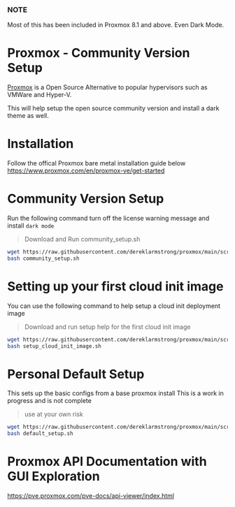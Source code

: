 ### NOTE
Most of this has been included in Proxmox 8.1 and above.  Even Dark Mode.

# Proxmox - Community Version Setup

[Proxmox](https://www.proxmox.com/en/) is a Open Source Alternative to popular hypervisors such as VMWare and Hyper-V.
 
 This will help setup the open source community version and install a dark theme as well.
 
# Installation
Follow the offical Proxmox bare metal installation guide below
https://www.proxmox.com/en/proxmox-ve/get-started

# Community Version Setup
Run the following command turn off the license warning message and install `dark mode`

> Download and Run community_setup.sh
```bash
wget https://raw.githubusercontent.com/dereklarmstrong/proxmox/main/scripts/community_setup.sh
bash community_setup.sh
```

# Setting up your first cloud init image
You can use the following command to help setup a cloud init deployment image

> Download and run setup help for the first cloud init image

```bash
wget https://raw.githubusercontent.com/dereklarmstrong/proxmox/main/scripts/setup_cloud_init_image.sh
bash setup_cloud_init_image.sh
```

# Personal Default Setup

This sets up the basic configs from a base proxmox install
This is a work in progress and is not complete

> use at your own risk

```bash
wget https://raw.githubusercontent.com/dereklarmstrong/proxmox/main/scripts/default_setup.sh
bash default_setup.sh
```


# Proxmox API Documentation with GUI Exploration 
https://pve.proxmox.com/pve-docs/api-viewer/index.html
